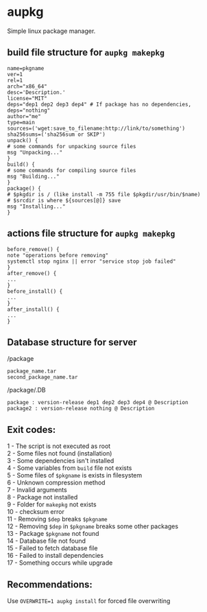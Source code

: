 # aupkg
Simple linux package manager.

## build file structure for `aupkg makepkg`
```
name=pkgname
ver=1
rel=1
arch="x86_64"
desc='Description.'
license="MIT"
deps="dep1 dep2 dep3 dep4" # If package has no dependencies, deps="nothing"
author="me"
type=main
sources=('wget:save_to_filename:http://link/to/something')
sha256sums=('sha256sum or SKIP')
unpack() {
# some commands for unpacking source files
msg "Unpacking..."
}
build() {
# some commands for compiling source files
msg "Building..."
}
package() {
# $pkgdir is / (like install -m 755 file $pkgdir/usr/bin/$name)
# $srcdir is where ${sources[@]} save
msg "Installing..."
}
```

## actions file structure for `aupkg makepkg`
```
before_remove() {
note "operations before removing"
systemctl stop nginx || error "service stop job failed"
}
after_remove() {
...
}
before_install() {
...
}
after_install() {
...
}
```

## Database structure for server
/package
```
package_name.tar
second_package_name.tar
```

/package/.DB
```
package : version-release dep1 dep2 dep3 dep4 @ Description
package2 : version-release nothing @ Description
```

## Exit codes:
1 - The script is not executed as root \
2 - Some files not found (installation) \
3 - Some dependencies isn't installed \
4 - Some variables from `build` file not exists \
5 - Some files of `$pkgname` is exists in filesystem \
6 - Unknown compression method \
7 - Invalid arguments \
8 - Package not installed \
9 - Folder for `makepkg` not exists \
10 - checksum error \
11 - Removing `$dep` breaks `$pkgname` \
12 - Removing `$dep` in `$pkgname` breaks some other packages \
13 - Package `$pkgname` not found \
14 - Database file not found \
15 - Failed to fetch database file \
16 - Failed to install dependencies \
17 - Something occurs while upgrade

## Recommendations:
Use `OVERWRITE=1 aupkg install` for forced file overwriting
